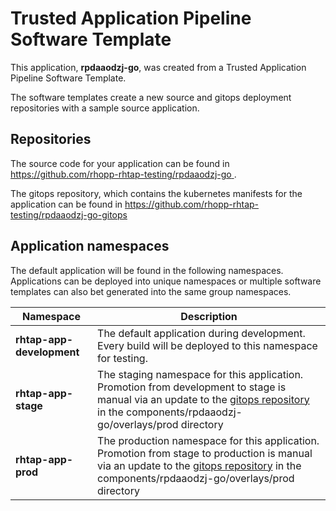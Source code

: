 # Trusted Application Pipeline Software Template

This application, **rpdaaodzj-go**, was created from a Trusted Application Pipeline Software Template.

The software templates create a new source and gitops deployment repositories with a sample source application. 

## Repositories

The source code for your application can be found in [https://github.com/rhopp-rhtap-testing/rpdaaodzj-go ](https://github.com/rhopp-rhtap-testing/rpdaaodzj-go ).
 
The gitops repository, which contains the kubernetes manifests for the application can be found in 
[https://github.com/rhopp-rhtap-testing/rpdaaodzj-go-gitops ](https://github.com/rhopp-rhtap-testing/rpdaaodzj-go-gitops ) 

## Application namespaces 

The default application will be found in the following namespaces. Applications can be deployed into unique namespaces or multiple software templates can also bet generated into the same group namespaces.  

|  Namespace   |  Description   |  
| -------- | -------- |   
| **rhtap-app-development** | The default application during development. Every build will be deployed to this namespace for testing. | 
| **rhtap-app-stage** | The staging namespace for this application. Promotion from development to stage is manual via an update to the [gitops repository](https://github.com/rhopp-rhtap-testing/rpdaaodzj-go-gitops ) in the components/rpdaaodzj-go/overlays/prod directory |  
| **rhtap-app-prod** | The production namespace for this application. Promotion from stage to production is manual via an update to the [gitops repository](https://github.com/rhopp-rhtap-testing/rpdaaodzj-go-gitops ) in the components/rpdaaodzj-go/overlays/prod directory | 